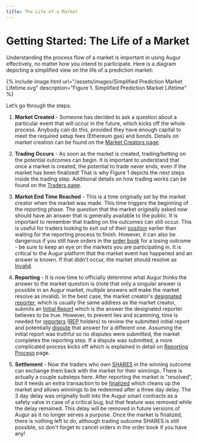 ```yaml
---
title: The Life of a Market
---
```


# Getting Started: The Life of a Market

Understanding the process flow of a market is important in using Augur effectively, no matter how you intend to participate. Here is a diagram depicting a simplified view on the life of a prediction market:

<div class="center">
{% include image.html url="/assets/images/Simplified Prediction Market Lifetime.svg" description="Figure 1. Simplified Prediction Market Lifetime" %}
</div>

Let’s go through the steps:

1. **Market Created** - Someone has decided to ask a question about a particular event that will occur in the future, which kicks off the whole process. Anybody can do this, provided they have enough capital to meet the required setup fees (Ethereum gas) and bonds. Details on market creation can be found on the [Market Creators page](https://augur.guide/2-market-creators.html).

2. **Trading Occurs** - As soon as the market is created, trading/betting on the potential outcomes can begin. It is important to understand that once a market is created, the potential to trade never ends, even if the market has been finalized! That is why Figure 1 depicts the next steps inside the trading step. Additional details on how trading works can be found on the [Traders page](https://augur.guide/3-traders.html).

3. **Market End Time Reached** - This is a time originally set by the market creator when the market was made. This time triggers the beginning of the reporting phase. The question that the market originally asked now should have an answer that is generally available to the public. It is important to remember that trading on the outcomes can still occur. This is useful for traders looking to exit out of their [position](https://augur.guide/glossary.html#Position) earlier than waiting for the reporting process to finish. However, it can also be dangerous if you still have orders in the [order book](https://augur.guide/glossary.html#Order%20Book) for a losing outcome - be sure to keep an eye on the markets you are participating in. It is critical to the Augur platform that the market event has happened and an answer is known. If that didn't occur, the market should resolve as [Invalid](https://augur.guide/glossary.html#Invalid%20Outcome).

4. **Reporting** - It is now time to officially determine what Augur thinks the answer to the market question is (note that only a singular answer is possible in an Augur market, multiple answers will make the market resolve as invalid). In the best case, the market creator's [designated reporter](https://augur.guide/glossary.html#Designated%20Reporter), which is usually the same address as the market creator, submits an [Initial Report](https://augur.guide/glossary.html#Initial%20Report) which is the answer the designated reporter believes to be true. However, to prevent lies and scamming, time is needed for [reporters](https://augur.guide/glossary.html#Reporter) ([REP](https://augur.guide/glossary.html#REP) holders) to review the submitted initial report and potentially [dispute](https://augur.guide/glossary.html#Dispute) that answer for a different one. Assuming the initial report was truthful so no disputes were submitted, the market completes the reporting step. If a dispute was submitted, a more complicated process kicks off which is explained in detail on [Reporting Process]() page.

5. **Settlement** - Now the traders who own [SHARES](https://augur.guide/glossary.html#SHARE) in the winning outcome can exchange them back with the market for their winnings. There is actually a couple substeps here. After reporting the market is "resolved", but it needs an extra transaction to be [finalized](https://augur.guide/glossary.html#Finalized%20Market) which cleans up the market and allows winnings to be redeemed after a three day delay. The 3 day delay was originally built into the Augur smart contracts as a safety valve in case of a critical bug, but that feature was removed while the delay remained. This delay will be removed in future versions of Augur as it no longer serves a purpose. Once the market is finalized, there is nothing left to do, although trading outcome SHARES is still possible, so don't forget to cancel orders in the order book if you have any!
